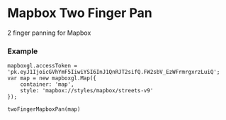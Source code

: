 # Mapbox Two Finger Pan
2 finger panning for Mapbox

### Example

```
mapboxgl.accessToken = 'pk.eyJ1IjoicGVhYmF5IiwiYSI6InJ1QnRJT2sifQ.FW2sbV_EzWFrmrgxrzLuiQ';
var map = new mapboxgl.Map({
    container: 'map',
    style: 'mapbox://styles/mapbox/streets-v9'
});

twoFingerMapboxPan(map)
```
